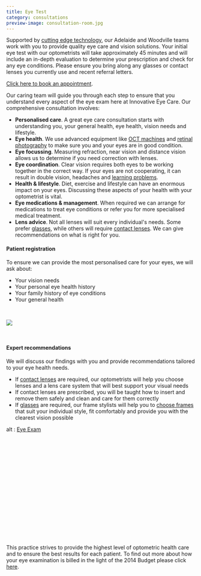 ```yaml
---
title: Eye Test
category: consultations
preview-image: consultation-room.jpg
---
```


<div class="employee-heading">

<p>Supported by <a href="/what-we-do/oct">cutting edge technology</a>, our Adelaide and Woodville teams work with you to provide quality eye care and vision solutions. Your initial eye test with our optometrists will take approximately 45 minutes and will include an in-depth evaluation to determine your prescription and check for any eye conditions. Please ensure you bring along any glasses or contact lenses you currently use and recent referral letters.

<a href="http://innovativeeyecare.com.au/contact">Click here to book an appointment</a>.
</div>

Our caring team will guide you through each step to ensure that you understand every aspect of the eye exam here at Innovative Eye Care. Our comprehensive consultation involves:

  * <b>Personalised care</b>. A great eye care consultation starts with understanding you, your general health, eye health, vision needs and lifestyle.
  * <b>Eye health</b>. We use advanced equipment like [OCT machines](/what-we-do/oct) and [retinal photography](/what-we-do/retinal-photography) to make sure you and your eyes are in good condition.
  * <b>Eye focussing</b>. Measuring refraction, near vision and distance vision allows us to determine if you need correction with lenses.
  * <b>Eye coordination</b>. Clear vision requires both eyes to be working together in the correct way. If your eyes are not cooperating, it can result in double vision, headaches and [learning problems](/what-we-do/childrens-vision).
  * <b>Health & lifestyle</b>. Diet, exercise and lifestyle can have an enormous impact on your eyes. Discussing these aspects of your health with your optometrist is vital.
  * <b>Eye medications & management</b>. When required we can arrange for medications to treat eye conditions or refer you for more specialised medical treatment.
  * <b>Lens advice</b>. Not all lenses will suit every individual's needs. Some prefer [glasses](/what-we-do/glasses), while others will require [contact lenses](/what-we-do/contact-lenses). We can give recommendations on what is right for you. 

#### Patient registration

To ensure we can provide the most personalised care for your eyes, we will ask about:

  * Your vision needs
  * Your personal eye health history
  * Your family history of eye conditions
  * Your general health

<br>

![](/uploads/eye-exam.jpg)

<br>


#### Expert recommendations

We will discuss our findings with you and provide recommendations tailored to your eye health needs.

  * If [contact lenses](/what-we-do/contact-lenses) are required, our optometrists will help you choose lenses and a lens care system that will best support your visual needs
  * If contact lenses are prescribed, you will be taught how to insert and remove them safely and clean and care for them correctly
  * If [glasses](/what-we-do/glasses) are required, our frame stylists will help you to [choose frames](/what-we-do/eyewear-collections) that suit your individual style, fit comfortably and provide you with the clearest vision possible  

<div class="myWrapper" style="position: relative; padding-bottom: 56.25%; height: 0;"><!--[if IE]><iframe frameborder="0" type="text/html" src="https://2689-2347.captiv8online.com/animations/embed/one/eye-exam?player_width=100%&player_height=100%&site_company_language=34&autostart=false" width="100%" height="100%" style="position:absolute;top:0;left:0;width:100%;height:100%;"></iframe><![endif]--><!--[if !IE]> <--><object data="https://2689-2347.captiv8online.com/animations/embed/one/eye-exam?player_width=100%&player_height=100%&site_company_language=34&autostart=false" type="text/html" width="100%" height="100%" style="position:absolute;top:0;left:0;width:100%;height:100%;">  alt : <a href="https://2689-2347.captiv8online.com/animations/embed/one/eye-exam?player_width=100%&player_height=100%&site_company_language=34&autostart=false">Eye Exam</a></object><!--> <![endif]--></div>

<br>


This practice strives to provide the highest level of optometric health care and to ensure the best results for each patient. To find out more about how your eye examination is billed in the light of the 2014 Budget please click [here](/what-we-do/exam-billing).
